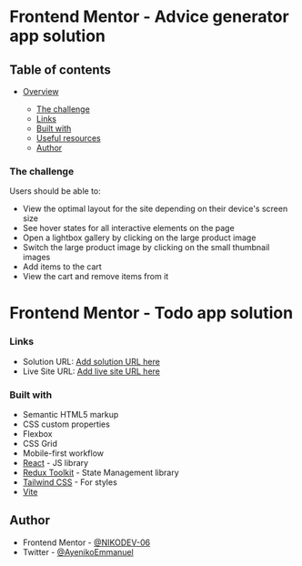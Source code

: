 # Frontend Mentor - Advice generator app solution

## Table of contents

- [Overview](#overview)

  - [The challenge](#the-challenge)
  - [Links](#links)
  - [Built with](#built-with)
  - [Useful resources](#useful-resources)
  - [Author](#author)

### The challenge

Users should be able to:

- View the optimal layout for the site depending on their device's screen size
- See hover states for all interactive elements on the page
- Open a lightbox gallery by clicking on the large product image
- Switch the large product image by clicking on the small thumbnail images
- Add items to the cart
- View the cart and remove items from it

# Frontend Mentor - Todo app solution

### Links

- Solution URL: [Add solution URL here](https://github.com/NIKO-DEV06/e-commerce-sneaker-page)
- Live Site URL: [Add live site URL here](https://e-commerce-sneaker-niko.netlify.app/)

### Built with

- Semantic HTML5 markup
- CSS custom properties
- Flexbox
- CSS Grid
- Mobile-first workflow
- [React](https://reactjs.org/) - JS library
- [Redux Toolkit](https://redux-toolkit.js.org/) - State Management library
- [Tailwind CSS](https://tailwindcss.com/) - For styles
- [Vite](https://vitejs.dev/)

## Author

- Frontend Mentor - [@NIKODEV-06](https://www.frontendmentor.io/profile/NIKO-DEV06)
- Twitter - [@AyenikoEmmanuel](https://mobile.twitter.com/AyenikoEmmanuel)
